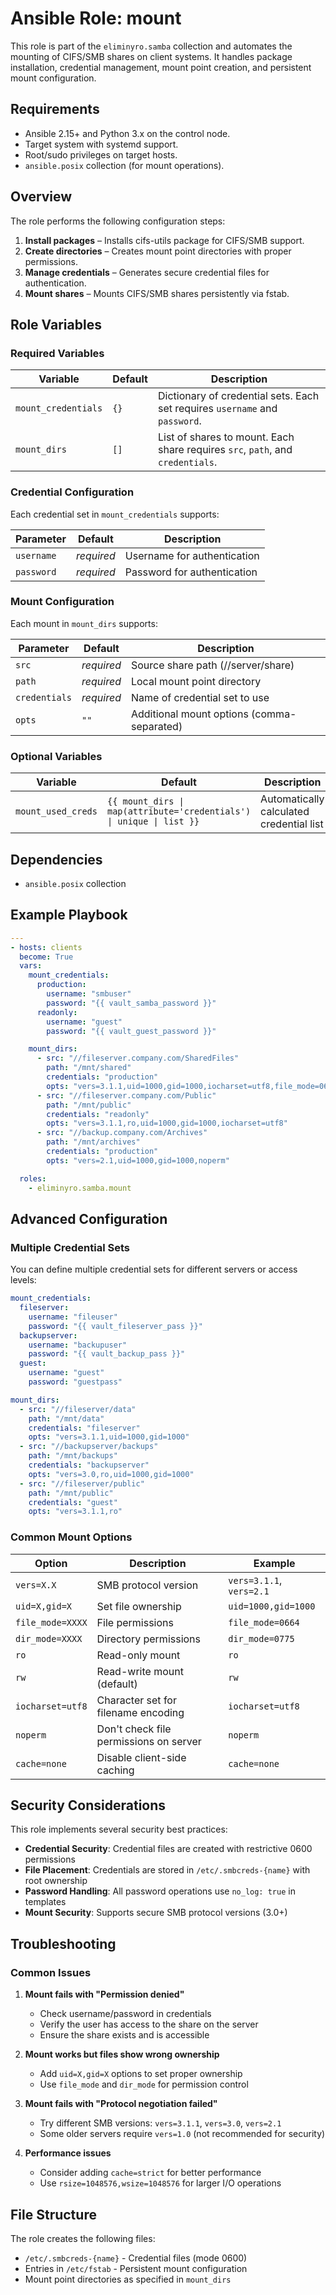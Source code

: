 # Ansible Role: mount

This role is part of the `eliminyro.samba` collection and automates the mounting
of CIFS/SMB shares on client systems. It handles package installation,
credential management, mount point creation, and persistent mount configuration.

## Requirements

- Ansible 2.15+ and Python 3.x on the control node.
- Target system with systemd support.
- Root/sudo privileges on target hosts.
- `ansible.posix` collection (for mount operations).

## Overview

The role performs the following configuration steps:

1. **Install packages** – Installs cifs-utils package for CIFS/SMB support.
2. **Create directories** – Creates mount point directories with proper
   permissions.
3. **Manage credentials** – Generates secure credential files for
   authentication.
4. **Mount shares** – Mounts CIFS/SMB shares persistently via fstab.

## Role Variables

### Required Variables

| Variable            | Default | Description                                                                    |
| ------------------- | ------- | ------------------------------------------------------------------------------ |
| `mount_credentials` | `{}`    | Dictionary of credential sets. Each set requires `username` and `password`.    |
| `mount_dirs`        | `[]`    | List of shares to mount. Each share requires `src`, `path`, and `credentials`. |

### Credential Configuration

Each credential set in `mount_credentials` supports:

| Parameter  | Default    | Description                 |
| ---------- | ---------- | --------------------------- |
| `username` | _required_ | Username for authentication |
| `password` | _required_ | Password for authentication |

### Mount Configuration

Each mount in `mount_dirs` supports:

| Parameter     | Default    | Description                                |
| ------------- | ---------- | ------------------------------------------ |
| `src`         | _required_ | Source share path (//server/share)         |
| `path`        | _required_ | Local mount point directory                |
| `credentials` | _required_ | Name of credential set to use              |
| `opts`        | `""`       | Additional mount options (comma-separated) |

### Optional Variables

| Variable           | Default                                                              | Description                              |
| ------------------ | -------------------------------------------------------------------- | ---------------------------------------- |
| `mount_used_creds` | `{{ mount_dirs \| map(attribute='credentials') \| unique \| list }}` | Automatically calculated credential list |

## Dependencies

- `ansible.posix` collection

## Example Playbook

```yaml
---
- hosts: clients
  become: True
  vars:
    mount_credentials:
      production:
        username: "smbuser"
        password: "{{ vault_samba_password }}"
      readonly:
        username: "guest"
        password: "{{ vault_guest_password }}"

    mount_dirs:
      - src: "//fileserver.company.com/SharedFiles"
        path: "/mnt/shared"
        credentials: "production"
        opts: "vers=3.1.1,uid=1000,gid=1000,iocharset=utf8,file_mode=0664,dir_mode=0775"
      - src: "//fileserver.company.com/Public"
        path: "/mnt/public"
        credentials: "readonly"
        opts: "vers=3.1.1,ro,uid=1000,gid=1000,iocharset=utf8"
      - src: "//backup.company.com/Archives"
        path: "/mnt/archives"
        credentials: "production"
        opts: "vers=2.1,uid=1000,gid=1000,noperm"

  roles:
    - eliminyro.samba.mount
```

## Advanced Configuration

### Multiple Credential Sets

You can define multiple credential sets for different servers or access levels:

```yaml
mount_credentials:
  fileserver:
    username: "fileuser"
    password: "{{ vault_fileserver_pass }}"
  backupserver:
    username: "backupuser"
    password: "{{ vault_backup_pass }}"
  guest:
    username: "guest"
    password: "guestpass"

mount_dirs:
  - src: "//fileserver/data"
    path: "/mnt/data"
    credentials: "fileserver"
    opts: "vers=3.1.1,uid=1000,gid=1000"
  - src: "//backupserver/backups"
    path: "/mnt/backups"
    credentials: "backupserver"
    opts: "vers=3.0,ro,uid=1000,gid=1000"
  - src: "//fileserver/public"
    path: "/mnt/public"
    credentials: "guest"
    opts: "vers=3.1.1,ro"
```

### Common Mount Options

| Option           | Description                            | Example                  |
| ---------------- | -------------------------------------- | ------------------------ |
| `vers=X.X`       | SMB protocol version                   | `vers=3.1.1`, `vers=2.1` |
| `uid=X,gid=X`    | Set file ownership                     | `uid=1000,gid=1000`      |
| `file_mode=XXXX` | File permissions                       | `file_mode=0664`         |
| `dir_mode=XXXX`  | Directory permissions                  | `dir_mode=0775`          |
| `ro`             | Read-only mount                        | `ro`                     |
| `rw`             | Read-write mount (default)             | `rw`                     |
| `iocharset=utf8` | Character set for filename encoding    | `iocharset=utf8`         |
| `noperm`         | Don't check file permissions on server | `noperm`                 |
| `cache=none`     | Disable client-side caching            | `cache=none`             |

## Security Considerations

This role implements several security best practices:

- **Credential Security**: Credential files are created with restrictive 0600
  permissions
- **File Placement**: Credentials are stored in `/etc/.smbcreds-{name}` with
  root ownership
- **Password Handling**: All password operations use `no_log: true` in templates
- **Mount Security**: Supports secure SMB protocol versions (3.0+)

## Troubleshooting

### Common Issues

1. **Mount fails with "Permission denied"**

   - Check username/password in credentials
   - Verify the user has access to the share on the server
   - Ensure the share exists and is accessible

2. **Mount works but files show wrong ownership**

   - Add `uid=X,gid=X` options to set proper ownership
   - Use `file_mode` and `dir_mode` for permission control

3. **Mount fails with "Protocol negotiation failed"**

   - Try different SMB versions: `vers=3.1.1`, `vers=3.0`, `vers=2.1`
   - Some older servers require `vers=1.0` (not recommended for security)

4. **Performance issues**
   - Consider adding `cache=strict` for better performance
   - Use `rsize=1048576,wsize=1048576` for larger I/O operations

## File Structure

The role creates the following files:

- `/etc/.smbcreds-{name}` - Credential files (mode 0600)
- Entries in `/etc/fstab` - Persistent mount configuration
- Mount point directories as specified in `mount_dirs`
